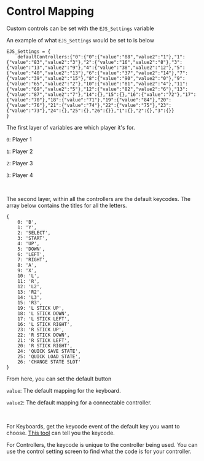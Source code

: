 # Control Mapping

Custom controls can be set with the `EJS_Settings` variable

An example of what `EJS_Settings` would be set to is below
```
EJS_Settings = {
    defaultControllers:{"0":{"0":{"value":"88","value2":"1"},"1":{"value":"83","value2":"3"},"2":{"value":"16","value2":"8"},"3":{"value":"13","value2":"9"},"4":{"value":"38","value2":"12"},"5":{"value":"40","value2":"13"},"6":{"value":"37","value2":"14"},"7":{"value":"39","value2":"15"},"8":{"value":"90","value2":"0"},"9":{"value":"65","value2":"2"},"10":{"value":"81","value2":"4"},"11":{"value":"69","value2":"5"},"12":{"value":"82","value2":"6"},"13":{"value":"87","value2":"7"},"14":{},"15":{},"16":{"value":"72"},"17":{"value":"70"},"18":{"value":"71"},"19":{"value":"84"},"20":{"value":"76"},"21":{"value":"74"},"22":{"value":"75"},"23":{"value":"73"},"24":{},"25":{},"26":{}},"1":{},"2":{},"3":{}}
}
```

The first layer of variables are which player it's for.

`0`: Player 1

`1`: Player 2

`2`: Player 3

`3`: Player 4

<br>

The second layer, within all the controllers are the default keycodes. The array below contains the titles for all the letters.
```
{
    0: 'B',
    1: 'Y',
    2: 'SELECT',
    3: 'START',
    4: 'UP',
    5: 'DOWN',
    6: 'LEFT',
    7: 'RIGHT',
    8: 'A',
    9: 'X',
    10: 'L',
    11: 'R',
    12: 'L2',
    13: 'R2',
    14: 'L3',
    15: 'R3',
    19: 'L STICK UP',
    18: 'L STICK DOWN',
    17: 'L STICK LEFT',
    16: 'L STICK RIGHT',
    23: 'R STICK UP',
    22: 'R STICK DOWN',
    21: 'R STICK LEFT',
    20: 'R STICK RIGHT',
    24: 'QUICK SAVE STATE',
    25: 'QUICK LOAD STATE',
    26: 'CHANGE STATE SLOT'
}
```

From here, you can set the default button

`value`: The default mapping for the keyboard.

`value2`: The default mapping for a connectable controller.

<br>

For Keyboards, get the keycode event of the default key you want to choose. [This tool](https://www.toptal.com/developers/keycode) can tell you the keycode.

For Controllers, the keycode is unique to the controller being used. You can use the control setting screen to find what the code is for your controller.

